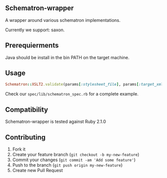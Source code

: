 ## Schematron-wrapper

A wrapper around various schematron implementations.

Currently we support: saxon.

## Prerequierments

Java should be install in the bin PATH on the target machine.


## Usage

```ruby
Schematron::XSLT2.validate(params[:stylesheet_file], params[:target_xml])
```

Check our `spec/lib/schematron_spec.rb` for a complete example.

## Compatibility

Schematron-wrapper is tested against Ruby 2.1.0

## Contributing

1. Fork it
2. Create your feature branch (`git checkout -b my-new-feature`)
3. Commit your changes (`git commit -am 'Add some feature'`)
4. Push to the branch (`git push origin my-new-feature`)
5. Create new Pull Request
